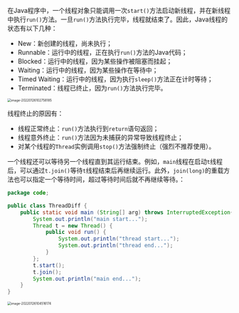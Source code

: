在Java程序中，一个线程对象只能调用一次`start()`方法启动新线程，并在新线程中执行`run()`方法。一旦`run()`方法执行完毕，线程就结束了。因此，Java线程的状态有以下几种：

- New：新创建的线程，尚未执行；
- Runnable：运行中的线程，正在执行`run()`方法的Java代码；
- Blocked：运行中的线程，因为某些操作被阻塞而挂起；
- Waiting：运行中的线程，因为某些操作在等待中；
- Timed Waiting：运行中的线程，因为执行`sleep()`方法正在计时等待；
- Terminated：线程已终止，因为`run()`方法执行完毕。

<img src="C:\Users\QY\AppData\Roaming\Typora\typora-user-images\image-20220126102758185.png" alt="image-20220126102758185" style="zoom: 50%;" />

线程终止的原因有：

- 线程正常终止：`run()`方法执行到`return`语句返回；
- 线程意外终止：`run()`方法因为未捕获的异常导致线程终止；
- 对某个线程的`Thread`实例调用`stop()`方法强制终止（强烈不推荐使用）。

一个线程还可以等待另一个线程直到其运行结束。例如，`main`线程在启动`t`线程后，可以通过`t.join()`等待`t`线程结束后再继续运行。此外，`join(long)`的重载方法也可以指定一个等待时间，超过等待时间后就不再继续等待。：

```Java
package code;

public class ThreadDiff {
    public static void main (String[] arg) throws InterruptedException{
        System.out.println("main start...");
        Thread t = new Thread() {
            public void run() {
                System.out.println("thread start...");
                System.out.println("thread end...");
            }
        };
        t.start();
        t.join();
        System.out.println("main end...");
    }
}
```

<img src="C:\Users\QY\AppData\Roaming\Typora\typora-user-images\image-20220126104516174.png" alt="image-20220126104516174" style="zoom:50%;" />